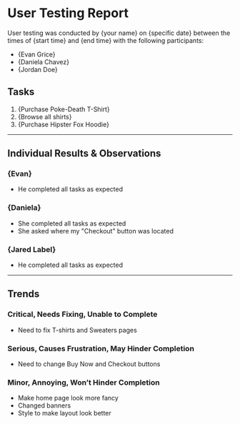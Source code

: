 # User Testing Report

User testing was conducted by {your name} on {specific date} between the times of {start time} and {end time} with the following participants:

- {Evan Grice}
- {Daniela Chavez}
- {Jordan Doe}

## Tasks

1. {Purchase Poke-Death T-Shirt}
2. {Browse all shirts}
3. {Purchase Hipster Fox Hoodie}

---

## Individual Results & Observations

### {Evan}

- He completed all tasks as expected

### {Daniela}

- She completed all tasks as expected
- She asked where my "Checkout" button was located

### {Jared Label}

- He completed all tasks as expected

---

## Trends

### Critical, Needs Fixing, Unable to Complete

- Need to fix T-shirts and Sweaters pages

### Serious, Causes Frustration, May Hinder Completion

- Need to change Buy Now and Checkout buttons

### Minor, Annoying, Won’t Hinder Completion

- Make home page look more fancy
- Changed banners
- Style to make layout look better
